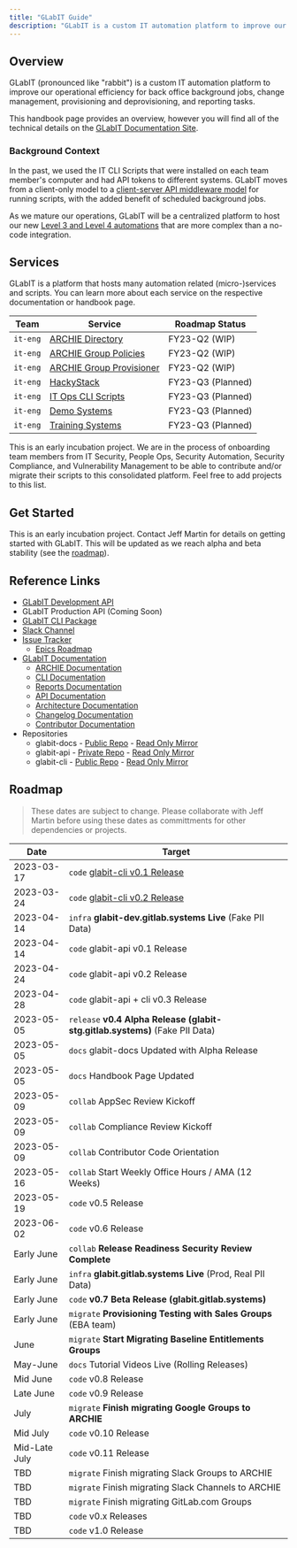 ```yaml
---
title: "GLabIT Guide"
description: "GLabIT is a custom IT automation platform to improve our operational efficiency for back office background jobs, change management, provisioning and deprovisioning, and reporting tasks."
---
```


## Overview

GLabIT (pronounced like "rabbit") is a custom IT automation platform to improve our operational efficiency for back office background jobs, change management, provisioning and deprovisioning, and reporting tasks.

This handbook page provides an overview, however you will find all of the technical details on the [GLabIT Documentation Site](https://gitlab-it.gitlab.io/glabit-docs).

### Background Context

In the past, we used the IT CLI Scripts that were installed on each team member's computer and had API tokens to different systems. GLabIT moves from a client-only model to a [client-server API middleware model](https://gitlab-it.gitlab.io/glabit-docs/cli/overview#introduction) for running scripts, with the added benefit of scheduled background jobs.

As we mature our operations, GLabIT will be a centralized platform to host our new [Level 3 and Level 4 automations](https://about.gitlab.com/handbook/business-technology/it/engineering/automation/) that are more complex than a no-code integration.

## Services

GLabIT is a platform that hosts many automation related (micro-)services and scripts. You can learn more about each service on the respective documentation or handbook page.

| Team     | Service                                                                                  | Roadmap Status    |
| -------- | ---------------------------------------------------------------------------------------- | ----------------- |
| `it-eng` | [ARCHIE Directory](https://gitlab-it.gitlab.io/glabit-docs/archie/overview)              | FY23-Q2 (WIP)     |
| `it-eng` | [ARCHIE Group Policies](https://gitlab-it.gitlab.io/glabit-docs/archie/overview)         | FY23-Q2 (WIP)     |
| `it-eng` | [ARCHIE Group Provisioner](https://gitlab-it.gitlab.io/glabit-docs/archie/overview)      | FY23-Q2 (WIP)     |
| `it-eng` | [HackyStack](https://about.gitlab.com/handbook/infrastructure-standards/realms/sandbox/) | FY23-Q3 (Planned) |
| `it-eng` | [IT Ops CLI Scripts](https://gitlab.com/gitlab-com/it/dev/it-ops-laravel-cli-scripts)    | FY23-Q3 (Planned) |
| `it-eng` | [Demo Systems](https://about.gitlab.com/handbook/customer-success/demo-systems/)         | FY23-Q3 (Planned) |
| `it-eng` | [Training Systems](https://about.gitlab.com/handbook/customer-success/demo-systems/)     | FY23-Q3 (Planned) |

This is an early incubation project. We are in the process of onboarding team members from IT Security, People Ops, Security Automation, Security Compliance, and Vulnerability Management to be able to contribute and/or migrate their scripts to this consolidated platform. Feel free to add projects to this list.

## Get Started

This is an early incubation project. Contact Jeff Martin for details on getting started with GLabIT. This will be updated as we reach alpha and beta stability (see the [roadmap](#roadmap)).

## Reference Links

- [GLabIT Development API](https://glabit-dev.gitlab.systems)
- GLabIT Production API (Coming Soon)
- [GLabIT CLI Package](https://packagist.org/packages/gitlab-it/glabit-cli)
- [Slack Channel](https://slack.com/app_redirect?channel=C04RYCM137A)
- [Issue Tracker](https://gitlab.com/gitlab-com/it/dev/issue-tracker)
  - [Epics Roadmap](https://gitlab.com/groups/gitlab-com/it/dev/-/roadmap?state=opened&sort=start_date_asc&layout=QUARTERS&timeframe_range_type=THREE_YEARS&progress=WEIGHT&show_progress=true&show_milestones=false&milestones_type=ALL&show_labels=false)
- [GLabIT Documentation](https://gitlab-it.gitlab.io/glabit-docs/)
  - [ARCHIE Documentation](https://gitlab-it.gitlab.io/glabit-docs/archie/overview)
  - [CLI Documentation](https://gitlab-it.gitlab.io/glabit-docs/cli/overview)
  - [Reports Documentation](https://gitlab-it.gitlab.io/glabit-docs/reports/overview)
  - [API Documentation](https://gitlab-it.gitlab.io/glabit-docs/api/overview)
  - [Architecture Documentation](https://gitlab-it.gitlab.io/glabit-docs/architecture/overview)
  - [Changelog Documentation](https://gitlab-it.gitlab.io/glabit-docs/changelog/overview)
  - [Contributor Documentation](https://gitlab-it.gitlab.io/glabit-docs/contributor/overview)
- Repositories
  - glabit-docs - [Public Repo](https://gitlab.com/gitlab-it/glabit-docs) - [Read Only Mirror](https://gitlab.com/gitlab-com/it/dev/glabit-docs)
  - glabit-api - [Private Repo](https://gitlab.com/gitlab-it/glabit-api) - [Read Only Mirror](https://gitlab.com/gitlab-com/it/dev/glabit-api)
  - glabit-cli - [Public Repo](https://gitlab.com/gitlab-it/glabit-cli) - [Read Only Mirror](https://gitlab.com/gitlab-com/it/dev/glabit-cli)

## Roadmap

> These dates are subject to change. Please collaborate with Jeff Martin before using these dates as committments for other dependencies or projects.

| Date          | Target                                                          |
| ------------- | --------------------------------------------------------------- |
| 2023-03-17    | `code` [glabit-cli v0.1 Release](https://gitlab.com/gitlab-com/it/dev/glabit-cli/-/blob/main/changelog/0.1-alpha.md)                                  |
| 2023-03-24    | `code` [glabit-cli v0.2 Release](https://gitlab.com/gitlab-com/it/dev/glabit-cli/-/blob/main/changelog/0.2-alpha.md)                                  |
| 2023-04-14    | `infra` **glabit-dev.gitlab.systems Live** (Fake PII Data)      |
| 2023-04-14    | `code` glabit-api v0.1 Release                                  |
| 2023-04-24    | `code` glabit-api v0.2 Release                                  |
| 2023-04-28    | `code` glabit-api + cli v0.3 Release                            |
| 2023-05-05    | `release` **v0.4 Alpha Release (glabit-stg.gitlab.systems)** (Fake PII Data)   |
| 2023-05-05    | `docs` glabit-docs Updated with Alpha Release                   |
| 2023-05-05    | `docs` Handbook Page Updated                                    |
| 2023-05-09    | `collab` AppSec Review Kickoff                                  |
| 2023-05-09    | `collab` Compliance Review Kickoff                              |
| 2023-05-09    | `collab` Contributor Code Orientation                           |
| 2023-05-16    | `collab` Start Weekly Office Hours / AMA (12 Weeks)             |
| 2023-05-19    | `code` v0.5 Release                                             |
| 2023-06-02    | `code` v0.6 Release                                             |
| Early June    | `collab` **Release Readiness Security Review Complete**         |
| Early June    | `infra` **glabit.gitlab.systems Live** (Prod, Real PII Data)          |
| Early June    | `code` **v0.7 Beta Release (glabit.gitlab.systems)**            |
| Early June    | `migrate` **Provisioning Testing with Sales Groups** (EBA team) |
| June          | `migrate` **Start Migrating Baseline Entitlements Groups**      |
| May-June      | `docs` Tutorial Videos Live (Rolling Releases)                  |
| Mid June      | `code` v0.8 Release                                             |
| Late June     | `code` v0.9 Release                                             |
| July          | `migrate` **Finish migrating Google Groups to ARCHIE**          |
| Mid July      | `code` v0.10 Release                                            |
| Mid-Late July | `code` v0.11 Release                                            |
| TBD           | `migrate` Finish migrating Slack Groups to ARCHIE               |
| TBD           | `migrate` Finish migrating Slack Channels to ARCHIE             |
| TBD           | `migrate` Finish migrating GitLab.com Groups                    |
| TBD           | `code` v0.x Releases                                            |
| TBD           | `code` v1.0 Release                                             |
